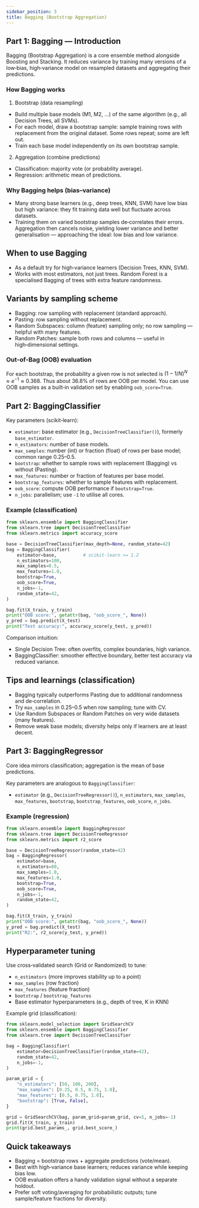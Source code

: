 ```yaml
---
sidebar_position: 3
title: Bagging (Bootstrap Aggregation)
---
```


## Part 1: Bagging — Introduction

Bagging (Bootstrap Aggregation) is a core ensemble method alongside Boosting and Stacking. It reduces variance by training many versions of a low‑bias, high‑variance model on resampled datasets and aggregating their predictions.

### How Bagging works

1) Bootstrap (data resampling)

- Build multiple base models (M1, M2, …) of the same algorithm (e.g., all Decision Trees, all SVMs).
- For each model, draw a bootstrap sample: sample training rows with replacement from the original dataset. Some rows repeat; some are left out.
- Train each base model independently on its own bootstrap sample.

2) Aggregation (combine predictions)

- Classification: majority vote (or probability average).
- Regression: arithmetic mean of predictions.

### Why Bagging helps (bias–variance)

- Many strong base learners (e.g., deep trees, KNN, SVM) have low bias but high variance: they fit training data well but fluctuate across datasets.
- Training them on varied bootstrap samples de‑correlates their errors. Aggregation then cancels noise, yielding lower variance and better generalisation — approaching the ideal: low bias and low variance.

## When to use Bagging

- As a default try for high‑variance learners (Decision Trees, KNN, SVM).
- Works with most estimators, not just trees. Random Forest is a specialised Bagging of trees with extra feature randomness.

## Variants by sampling scheme

- Bagging: row sampling with replacement (standard approach).
- Pasting: row sampling without replacement.
- Random Subspaces: column (feature) sampling only; no row sampling — helpful with many features.
- Random Patches: sample both rows and columns — useful in high‑dimensional settings.

### Out‑of‑Bag (OOB) evaluation

For each bootstrap, the probability a given row is not selected is $(1 - 1/N)^N \approx e^{-1} \approx 0.368$. Thus about 36.8% of rows are OOB per model. You can use OOB samples as a built‑in validation set by enabling `oob_score=True`.

## Part 2: BaggingClassifier

Key parameters (scikit‑learn):

- `estimator`: base estimator (e.g., `DecisionTreeClassifier()`), formerly `base_estimator`.
- `n_estimators`: number of base models.
- `max_samples`: number (int) or fraction (float) of rows per base model; common range 0.25–0.5.
- `bootstrap`: whether to sample rows with replacement (Bagging) vs without (Pasting).
- `max_features`: number or fraction of features per base model.
- `bootstrap_features`: whether to sample features with replacement.
- `oob_score`: compute OOB performance if `bootstrap=True`.
- `n_jobs`: parallelism; use `-1` to utilise all cores.

### Example (classification)

```python
from sklearn.ensemble import BaggingClassifier
from sklearn.tree import DecisionTreeClassifier
from sklearn.metrics import accuracy_score

base = DecisionTreeClassifier(max_depth=None, random_state=42)
bag = BaggingClassifier(
	estimator=base,          # scikit‑learn >= 1.2
	n_estimators=100,
	max_samples=0.5,
	max_features=1.0,
	bootstrap=True,
	oob_score=True,
	n_jobs=-1,
	random_state=42,
)

bag.fit(X_train, y_train)
print("OOB score:", getattr(bag, "oob_score_", None))
y_pred = bag.predict(X_test)
print("Test accuracy:", accuracy_score(y_test, y_pred))
```

Comparison intuition:

- Single Decision Tree: often overfits, complex boundaries, high variance.
- BaggingClassifier: smoother effective boundary, better test accuracy via reduced variance.

## Tips and learnings (classification)

- Bagging typically outperforms Pasting due to additional randomness and de‑correlation.
- Try `max_samples` in 0.25–0.5 when row sampling; tune with CV.
- Use Random Subspaces or Random Patches on very wide datasets (many features).
- Remove weak base models; diversity helps only if learners are at least decent.

## Part 3: BaggingRegressor

Core idea mirrors classification; aggregation is the mean of base predictions.

Key parameters are analogous to `BaggingClassifier`:

- `estimator` (e.g., `DecisionTreeRegressor()`), `n_estimators`, `max_samples`, `max_features`, `bootstrap`, `bootstrap_features`, `oob_score`, `n_jobs`.

### Example (regression)

```python
from sklearn.ensemble import BaggingRegressor
from sklearn.tree import DecisionTreeRegressor
from sklearn.metrics import r2_score

base = DecisionTreeRegressor(random_state=42)
bag = BaggingRegressor(
	estimator=base,
	n_estimators=80,
	max_samples=1.0,
	max_features=1.0,
	bootstrap=True,
	oob_score=True,
	n_jobs=-1,
	random_state=42,
)

bag.fit(X_train, y_train)
print("OOB score:", getattr(bag, "oob_score_", None))
y_pred = bag.predict(X_test)
print("R2:", r2_score(y_test, y_pred))
```

## Hyperparameter tuning

Use cross‑validated search (Grid or Randomized) to tune:

- `n_estimators` (more improves stability up to a point)
- `max_samples` (row fraction)
- `max_features` (feature fraction)
- `bootstrap` / `bootstrap_features`
- Base estimator hyperparameters (e.g., depth of tree, K in KNN)

Example grid (classification):

```python
from sklearn.model_selection import GridSearchCV
from sklearn.ensemble import BaggingClassifier
from sklearn.tree import DecisionTreeClassifier

bag = BaggingClassifier(
	estimator=DecisionTreeClassifier(random_state=42),
	random_state=42,
	n_jobs=-1,
)

param_grid = {
	"n_estimators": [50, 100, 200],
	"max_samples": [0.25, 0.5, 0.75, 1.0],
	"max_features": [0.5, 0.75, 1.0],
	"bootstrap": [True, False],
}

grid = GridSearchCV(bag, param_grid=param_grid, cv=5, n_jobs=-1)
grid.fit(X_train, y_train)
print(grid.best_params_, grid.best_score_)
```

## Quick takeaways

- Bagging = bootstrap rows + aggregate predictions (vote/mean).
- Best with high‑variance base learners; reduces variance while keeping bias low.
- OOB evaluation offers a handy validation signal without a separate holdout.
- Prefer soft voting/averaging for probabilistic outputs; tune sample/feature fractions for diversity.

